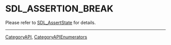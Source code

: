 # SDL_ASSERTION_BREAK

Please refer to [SDL_AssertState](SDL_AssertState) for details.

----
[CategoryAPI](CategoryAPI), [CategoryAPIEnumerators](CategoryAPIEnumerators)

